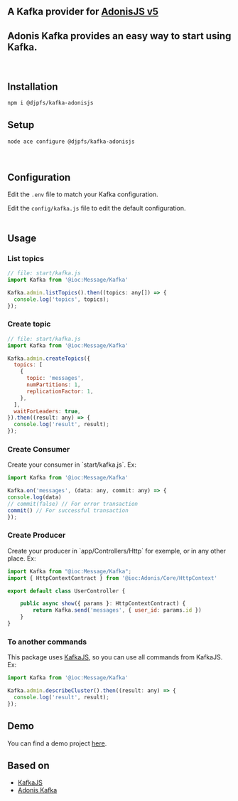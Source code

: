 <h2>A Kafka</a> provider for <a href="https://adonisjs.com/">AdonisJS v5</a>

</br>

<h2>
Adonis Kafka provides an easy way to start using Kafka.
</h2>

<br>
<h2><b>Installation</b></h2>

```bash
npm i @djpfs/kafka-adonisjs
```

<h2>Setup</h2>

```bash
node ace configure @djpfs/kafka-adonisjs
```

<br>
<h2>Configuration</h2>

Edit the `.env` file to match your Kafka configuration.

Edit the `config/kafka.js` file to edit the default configuration.
<br>
<br>

<h2>Usage</h2>
<h3>List topics</h3>

```js
// file: start/kafka.js
import Kafka from '@ioc:Message/Kafka'

Kafka.admin.listTopics().then((topics: any[]) => {
  console.log('topics', topics);
});
```

<h3>Create topic</h3>

```js
// file: start/kafka.js
import Kafka from '@ioc:Message/Kafka'

Kafka.admin.createTopics({
  topics: [
    {
      topic: 'messages',
      numPartitions: 1,
      replicationFactor: 1,
    },
  ],
  waitForLeaders: true,
}).then((result: any) => {
  console.log('result', result);
});
```

<h3>Create Consumer</h3>
Create your consumer in `start/kafka.js`. Ex:
    
```js
import Kafka from '@ioc:Message/Kafka'

Kafka.on('messages', (data: any, commit: any) => {
console.log(data)
// commit(false) // For error transaction
commit() // For successful transaction
});

````

<h3>Create Producer</h3>
Create your producer in `app/Controllers/Http` for exemple, or in any other place. Ex:

```js
import Kafka from "@ioc:Message/Kafka";
import { HttpContextContract } from '@ioc:Adonis/Core/HttpContext'

export default class UserController {

    public async show({ params }: HttpContextContract) {
        return Kafka.send('messages', { user_id: params.id })
    }
}
````

<h3>To another commands</h3>
This package uses <a href="https://kafka.js.org/docs">KafkaJS</a>, so you can use all commands from KafkaJS. Ex:

```js
import Kafka from '@ioc:Message/Kafka'

Kafka.admin.describeCluster().then((result: any) => {
  console.log('result', result);
});
```

## Demo

You can find a demo project [here](https://github.com/djpfs/adonisjs-kafka-microservices-example).

## Based on

<ul>
<li><a href="https://kafka.js.org/">KafkaJS</a></li>
<li><a href="https://github.com/halcyon-agile/adonis-kafka">Adonis Kafka</a></li>
</ul>
